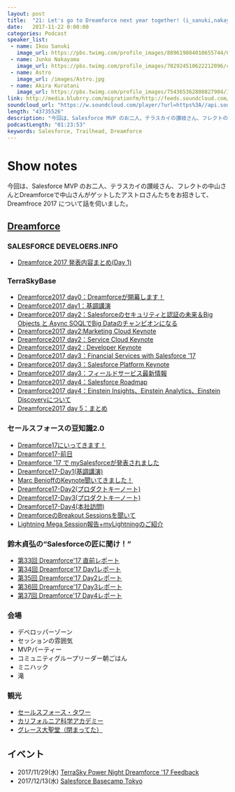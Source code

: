 ```yaml
---
layout: post
title:  "21: Let's go to Dreamforce next year together! (i_sanuki,nakayama_san,astro)"
date:   2017-11-22 0:00:00
categories: Podcast
speaker_list:
 - name: Ikou Sanuki
   image_url: https://pbs.twimg.com/profile_images/809619084010655744/O9PIDt7K_400x400.jpg
 - name: Junko Nakayama
   image_url: https://pbs.twimg.com/profile_images/782924510622212096/cb2G5SkR.jpg
 - name: Astro
   image_url: /images/Astro.jpg
 - name: Akira Kuratani
   image_url: https://pbs.twimg.com/profile_images/754365362808827904/Ig84TgbE_400x400.jpg
link: http://media.blubrry.com/migrationfm/http://feeds.soundcloud.com/stream/360733154-migrationfm-21-lets-go-to-dreamforce-next-year-together.mp3
soundcloud_url: "https://w.soundcloud.com/player/?url=https%3A//api.soundcloud.com/tracks/360733154&amp;color=%23ff5500&amp;auto_play=false&amp;hide_related=false&amp;show_comments=true&amp;show_user=true&amp;show_reposts=false&amp;show_teaser=true"
length: "43735526"
description: "今回は、Salesforce MVP のお二人、テラスカイの讃岐さん、フレクトの中山さんとDreamforceで中山さんがゲットしたアストロさんたちをお招きして、Dreamfroce 2017 について話を伺いました。"
podcastLength: "01:23:53"
keywords: Salesforce, Trailhead, Dreamforce
---
```


# Show notes

今回は、Salesforce MVP のお二人、テラスカイの讃岐さん、フレクトの中山さんとDreamforceで中山さんがゲットしたアストロさんたちをお招きして、Dreamfroce 2017 について話を伺いました。

## [Dreamforce](https://www.salesforce.com/dreamforce/)

### SALESFORCE DEVELOERS.INFO

- [Dreamforce 2017 発表内容まとめ(Day 1)](https://zaki-yama.github.io/salesforce-developers.info/2017-11-07-df17-day1.html)

### TerraSkyBase

- [Dreamforce2017 day0：Dreamforceが開幕します！](https://base.terrasky.co.jp/articles/FBeIe)
- [Dreamforce2017 day1：基調講演](https://base.terrasky.co.jp/articles/Zm2nw)
- [Dreamforce2017 day2：Salesforceのセキュリティと認証の未来＆Big Objects と Async SOQLでBig Dataのチャンピオンになる](https://base.terrasky.co.jp/articles/BD1ly)
- [Dreamforce2017 day2:Marketing Cloud Keynote](https://base.terrasky.co.jp/articles/7VhKd)
- [Dreamforce2017 day2：Service Cloud Keynote](https://base.terrasky.co.jp/articles/OblmD)
- [Dreamforce2017 day2 : Developer Keynote](https://base.terrasky.co.jp/articles/2b2lB)
- [Dreamforce2017 day3：Financial Services with Salesforce '17](https://base.terrasky.co.jp/articles/fSi69)
- [Dreamforce2017 day3：Salesforce Platform Keynote](https://base.terrasky.co.jp/articles/DE2Pz)
- [Dreamforce2017 day3：フィールドサービス最新情報](https://base.terrasky.co.jp/articles/wCdE8)
- [Dreamforce2017 day4：Salesforce Roadmap](https://base.terrasky.co.jp/articles/vHHkS)
- [Dreamforce2017 day4：Einstein Insights、Einstein Analytics、Einstein Discoveryについて](https://base.terrasky.co.jp/articles/4RLfo)
- [Dreamforce2017 day 5：まとめ](https://base.terrasky.co.jp/articles/z16aP)

### セールスフォースの豆知識2.0

- [Dreamforce17にいってきます！](http://sf.flect.co.jp/entry/df17)
- [Dreamforce17-前日](http://sf.flect.co.jp/entry/df17day0)
- [Dreamforce '17 で mySalesforceが発表されました](http://sf.flect.co.jp/entry/2017/11/07/184741)
- [Dreamforce17-Day1(基調講演)](http://sf.flect.co.jp/entry/df17day1)
- [Marc BenioffのKeynote聞いてきました！](http://sf.flect.co.jp/entry/2017/11/07/190628)
- [Dreamforce17-Day2(プロダクトキーノート)](http://sf.flect.co.jp/entry/df17day2)
- [Dreamforce17-Day3(プロダクトキーノート)](http://sf.flect.co.jp/entry/df17day3)
- [Dreamforce17-Day4(本社訪問)](http://sf.flect.co.jp/entry/df17day4)
- [DreamforceのBreakout Sessionsを聞いて](http://sf.flect.co.jp/entry/2017/11/10/193418)
- [Lightning Mega Session報告+myLightningのご紹介](http://sf.flect.co.jp/entry/2017/11/15/165459)

### 鈴木貞弘の“Salesforceの匠に聞け！”

- [第33回 Dreamforce'17 直前レポート](http://blogs.itmedia.co.jp/sadahiro29/2017/11/33_dreamforce17.html)
- [第34回 Dreamforce'17 Day1レポート](http://blogs.itmedia.co.jp/sadahiro29/2017/11/34_dreamforce17_day1.html)
- [第35回 Dreamforce'17 Day2レポート](http://blogs.itmedia.co.jp/sadahiro29/2017/11/35_dreamforce17_day2.html)
- [第36回 Dreamforce'17 Day3レポート](http://blogs.itmedia.co.jp/sadahiro29/2017/11/36_dreamforce17_day3.html)
- [第37回 Dreamforce'17 Day4レポート](http://blogs.itmedia.co.jp/sadahiro29/2017/11/37_dreamforce17_day4.html)

### 会場

- デベロッパーゾーン
- セッションの雰囲気
- MVPパーティー
- コミュニティグループリーダー朝ごはん
- ミニハック
- 滝

### 観光

- [セールスフォース・タワー](https://en.wikipedia.org/wiki/Salesforce_Tower)
- [カリフォルニア科学アカデミー](https://ja.wikipedia.org/wiki/%E3%82%AB%E3%83%AA%E3%83%95%E3%82%A9%E3%83%AB%E3%83%8B%E3%82%A2%E7%A7%91%E5%AD%A6%E3%82%A2%E3%82%AB%E3%83%87%E3%83%9F%E3%83%BC)
- [グレース大聖堂（閉まってた）](https://ja.wikipedia.org/wiki/%E3%82%B0%E3%83%AC%E3%83%BC%E3%82%B9%E5%A4%A7%E8%81%96%E5%A0%82)

## イベント
- 2017/11/29(水) [TerraSky Power Night Dreamforce '17 Feedback](https://www.terrasky.co.jp/event/2017/1129-001.php)
- 2017/12/13(水) [Salesforce Basecamp Tokyo](https://www.salesforce.com/jp/campaign/basecamp17/)
